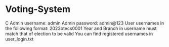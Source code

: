 # Voting-System
C
Admin username: admin
Admin password: admin@123
User usernames in the following format: 2023btecs0001
Year and Branch in username must match that of election to be valid
You can find registered usernames in user_login.txt
